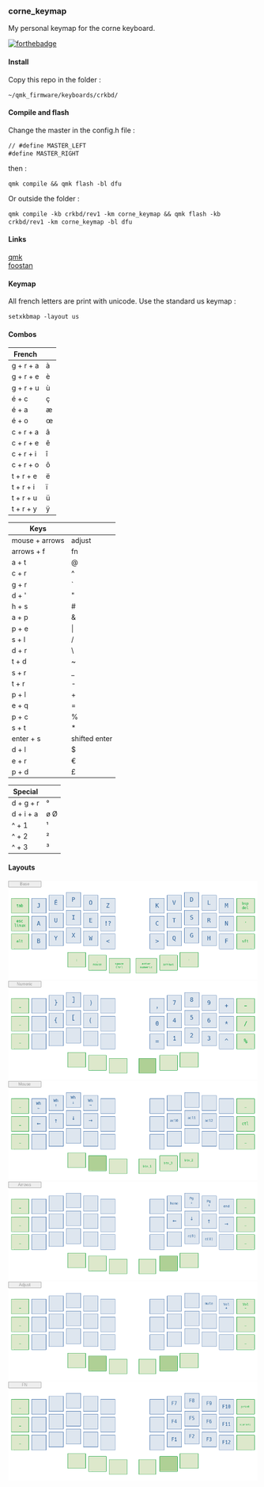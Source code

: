 ### corne_keymap

My personal keymap for the corne keyboard.

[![forthebadge](https://forthebadge.com/images/badges/built-with-love.svg)](https://forthebadge.com)


#### Install

Copy this repo in the folder :

    ~/qmk_firmware/keyboards/crkbd/

#### Compile and flash

Change the master in the config.h file :

    // #define MASTER_LEFT
    #define MASTER_RIGHT

then :

    qmk compile && qmk flash -bl dfu

Or outside the folder :

    qmk compile -kb crkbd/rev1 -km corne_keymap && qmk flash -kb crkbd/rev1 -km corne_keymap -bl dfu

#### Links

[qmk](https://docs.qmk.fm/#/)  
[foostan](https://github.com/foostan/crkbd)


#### Keymap

All french letters are print with unicode.
Use the standard us keymap :

    setxkbmap -layout us


#### Combos


|     French       |                        |
|------------------|------------------------|
|   g + r + a      |   à                    |
|   g + r + e      |   è                    |
|   g + r + u      |   ù                    |
|   é + c          |   ç                    |
|   é + a          |   æ                    |
|   é + o          |   œ                    |
|   c + r + a      |   â                    |
|   c + r + e      |   ê                    |
|   c + r + i      |   î                    |
|   c + r + o      |   ô                    |
|   t + r + e      |   ë                    |
|   t + r + i      |   ï                    |
|   t + r + u      |   ü                    |
|   t + r + y      |   ÿ                    |

|      Keys        |                        |
|------------------|------------------------|
|   mouse + arrows |   adjust               |
|   arrows + f     |   fn                   |
|   a + t          |   @                    |
|   c + r          |   ^                    |
|   g + r          |   \`                   |
|   d + '          |   "                    |
|   h + s          |   #                    |
|   a + p          |   &                    |
|   p + e          |   \|                   |
|   s + l          |   /                    |
|   d + r          |   \                    |
|   t + d          |   ~                    |
|   s + r          |   _                    |
|   t + r          |   -                    |
|   p + l          |   +                    |
|   e + q          |   =                    |
|   p + c          |   %                    |
|   s + t          |   *                    |
|   enter + s      |   shifted enter        |
|   d + l          |   $                    |
|   e + r          |   €                    |
|   p + d          |   £                    |

|     Special      |                        |
|------------------|------------------------|
|   d + g + r      |   °                    |
|   d + i + a      |   ø   Ø                |
|   ^ + 1          |   ¹                    |
|   ^ + 2          |   ²                    |
|   ^ + 3          |   ³                    |


#### Layouts

![base](https://raw.githubusercontent.com/FLinguenheld/corne_keymap/main/images/base.png "layout")  
![numeric](https://raw.githubusercontent.com/FLinguenheld/corne_keymap/main/images/numeric.png "layout")  
![mouse](https://raw.githubusercontent.com/FLinguenheld/corne_keymap/main/images/mouse.png "layout")  
![arrows](https://raw.githubusercontent.com/FLinguenheld/corne_keymap/main/images/arrows.png "layout")  
![adjust](https://raw.githubusercontent.com/FLinguenheld/corne_keymap/main/images/adjust.png "layout")  
![fn](https://raw.githubusercontent.com/FLinguenheld/corne_keymap/main/images/fn.png "layout")  
